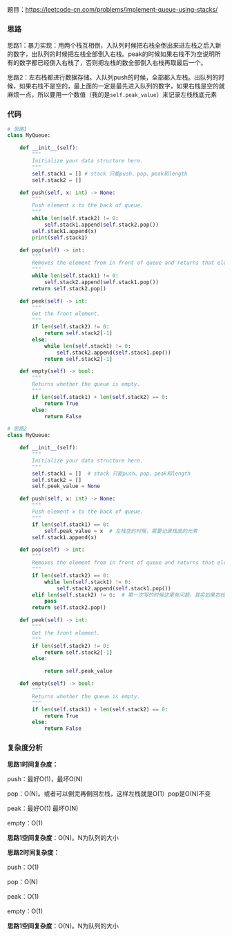 题目：https://leetcode-cn.com/problems/implement-queue-using-stacks/ 

### 思路

思路1：暴力实现：用两个栈互相倒，入队列时候把右栈全倒出来进左栈之后入新的数字，出队列的时候把左栈全部倒入右栈。peak的时候如果右栈不为空说明所有的数字都已经倒入右栈了，否则把左栈的数全部倒入右栈再取最后一个。

思路2：左右栈都进行数据存储。入队列push的时候，全部都入左栈。出队列的时候，如果右栈不是空的，最上面的一定是最先进入队列的数字，如果右栈是空的就麻烦一点，所以要用一个数值（我的是`self.peak_value`）来记录左栈栈底元素

### 代码

```python
# 思路1
class MyQueue:

    def __init__(self):
        """
        Initialize your data structure here.
        """
        self.stack1 = [] # stack 只能push、pop、peak和length
        self.stack2 = []

    def push(self, x: int) -> None:
        """
        Push element x to the back of queue.
        """
        while len(self.stack2) != 0:
            self.stack1.append(self.stack2.pop())
        self.stack1.append(x)
        print(self.stack1)

    def pop(self) -> int:
        """
        Removes the element from in front of queue and returns that element.
        """
        while len(self.stack1) != 0:
            self.stack2.append(self.stack1.pop())
        return self.stack2.pop()

    def peek(self) -> int:
        """
        Get the front element.
        """
        if len(self.stack2) != 0:
            return self.stack2[-1]
        else:
            while len(self.stack1) != 0:
                self.stack2.append(self.stack1.pop())
            return self.stack2[-1]

    def empty(self) -> bool:
        """
        Returns whether the queue is empty.
        """
        if len(self.stack1) + len(self.stack2) == 0:
            return True
        else:
            return False

# 思路2
class MyQueue:

    def __init__(self):
        """
        Initialize your data structure here.
        """
        self.stack1 = []  # stack 只能push、pop、peak和length
        self.stack2 = []
        self.peek_value = None

    def push(self, x: int) -> None:
        """
        Push element x to the back of queue.
        """
        if len(self.stack1) == 0:
            self.peak_value = x  # 左栈空的时候，需要记录栈底的元素
        self.stack1.append(x)

    def pop(self) -> int:
        """
        Removes the element from in front of queue and returns that element.
        """
        if len(self.stack2) == 0:
            while len(self.stack1) != 0:
                self.stack2.append(self.stack1.pop())
        elif len(self.stack2) != 0:  # 第一次写的时候这里有问题。其实如果右栈不为空的时候，没必要从左栈倒入
            pass
        return self.stack2.pop()

    def peek(self) -> int:
        """
        Get the front element.
        """
        if len(self.stack2) != 0:
            return self.stack2[-1]
        else:

            return self.peak_value

    def empty(self) -> bool:
        """
        Returns whether the queue is empty.
        """
        if len(self.stack1) + len(self.stack2) == 0:
            return True
        else:
            return False
```

### 复杂度分析

**思路1时间复杂度：**

push：最好O(1)，最坏O(N)

pop：O(N)。或者可以倒完再倒回左栈，这样左栈就是O(1）pop是O(N)不变

peak：最好O(1) 最坏O(N)

empty：O(1)

**思路1空间复杂度**：O(N)。N为队列的大小

**思路2时间复杂度：**

push：O(1)

pop：O(N)

peak：O(1) 

empty：O(1)

**思路1空间复杂度**：O(N)。N为队列的大小


